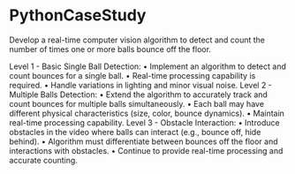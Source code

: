 # PythonCaseStudy

Develop a real-time computer vision algorithm to detect and count the number of times one or more 
balls bounce off the floor.

Level 1 - Basic Single Ball Detection: 
• Implement an algorithm to detect and count bounces for a single ball. 
• Real-time processing capability is required. 
• Handle variations in lighting and minor visual noise. 
Level 2 - Multiple Balls Detection: 
• Extend the algorithm to accurately track and count bounces for multiple balls simultaneously. 
• Each ball may have different physical characteristics (size, color, bounce dynamics). 
• Maintain real-time processing capability. 
Level 3 - Obstacle Interaction: 
• Introduce obstacles in the video where balls can interact (e.g., bounce off, hide behind). 
• Algorithm must differentiate between bounces off the floor and interactions with obstacles. 
• Continue to provide real-time processing and accurate counting. 
